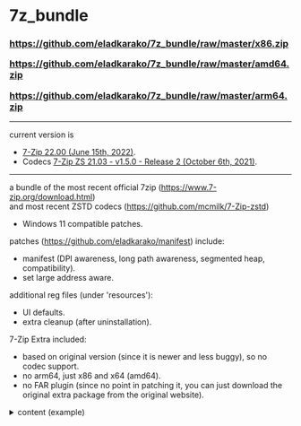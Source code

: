 <h1>7z_bundle</h1>

<h3>

https://github.com/eladkarako/7z_bundle/raw/master/x86.zip  

https://github.com/eladkarako/7z_bundle/raw/master/amd64.zip  

https://github.com/eladkarako/7z_bundle/raw/master/arm64.zip  

</h3>


<hr/>

current version is

- <a href="https://www.7-zip.org/download.html">7-Zip 22.00 (June 15th, 2022)</a>.
- Codecs <a href="https://github.com/mcmilk/7-Zip-zstd/releases/tag/v21.03-v1.5.0-R2">7-Zip ZS 21.03 - v1.5.0 - Release 2 (October 6th, 2021)</a>.


<hr/>

a bundle of the most recent official 7zip (https://www.7-zip.org/download.html)  
and most recent ZSTD codecs (https://github.com/mcmilk/7-Zip-zstd)  
+ Windows 11 compatible patches.

patches (https://github.com/eladkarako/manifest) include:
- manifest (DPI awareness, long path awareness, segmented heap, compatibility).
- set large address aware.

additional reg files (under 'resources'): 
- UI defaults.
- extra cleanup (after uninstallation).

7-Zip Extra included:  
- based on original version (since it is newer and less buggy), so no codec support.
- no arm64, just x86 and x64 (amd64).
- no FAR plugin (since no point in patching it, you can just download the original extra package from the original website).

<details><summary>content (example)</summary>


- non functional files (license, text, chm) moved to 'resources' folder.
- lang folder moved to 'resources' folder as well. if you need multi-language support, move it back to main folder.


```txt
/
|   7-zip.dll
|   7-zip32.dll
|   7z.dll
|   7z.exe
|   7z.sfx
|   7zCon.sfx
|   7zFM.exe
|   7zG.exe
|   
+---Codecs
|       brotli-x64.dll
|       flzma2-x64.dll
|       lizard-x64.dll
|       lz4-x64.dll
|       lz5-x64.dll
|       zstd-x64.dll
|       
\---resources
    |   7-zip.chm
    |   defaults.reg
    |   descript.ion
    |   history.7zip.txt
    |   info_without_codecs.txt
    |   info_with_codecs.txt
    |   license.7zip.txt
    |   license.zstd.txt
    |   readme.7zip.txt
    |   readme.zstd.md
    |   Uninstall.exe
    |   uninstall.reg
    |   
    \---Lang
            af.txt
            an.txt
            ar.txt
            ast.txt
            az.txt
            ba.txt
            be.txt
            bg.txt
            bn.txt
            br.txt
            ca.txt
            co.txt
            cs.txt
            cy.txt
            da.txt
            de.txt
            el.txt
            en.ttt
            eo.txt
            es.txt
            et.txt
            eu.txt
            ext.txt
            fa.txt
            fi.txt
            fr.txt
            fur.txt
            fy.txt
            ga.txt
            gl.txt
            gu.txt
            he.txt
            hi.txt
            hr.txt
            hu.txt
            hy.txt
            id.txt
            io.txt
            is.txt
            it.txt
            ja.txt
            ka.txt
            kaa.txt
            kab.txt
            kk.txt
            ko.txt
            ku-ckb.txt
            ku.txt
            ky.txt
            lij.txt
            lt.txt
            lv.txt
            mk.txt
            mn.txt
            mng.txt
            mng2.txt
            mr.txt
            ms.txt
            nb.txt
            ne.txt
            nl.txt
            nn.txt
            pa-in.txt
            pl.txt
            ps.txt
            pt-br.txt
            pt.txt
            ro.txt
            ru.txt
            sa.txt
            si.txt
            sk.txt
            sl.txt
            sq.txt
            sr-spc.txt
            sr-spl.txt
            sv.txt
            sw.txt
            ta.txt
            tg.txt
            th.txt
            tk.txt
            tr.txt
            tt.txt
            ug.txt
            uk.txt
            uz-cyrl.txt
            uz.txt
            va.txt
            vi.txt
            yo.txt
            zh-cn.txt
            zh-tw.txt
            
```

</details>
